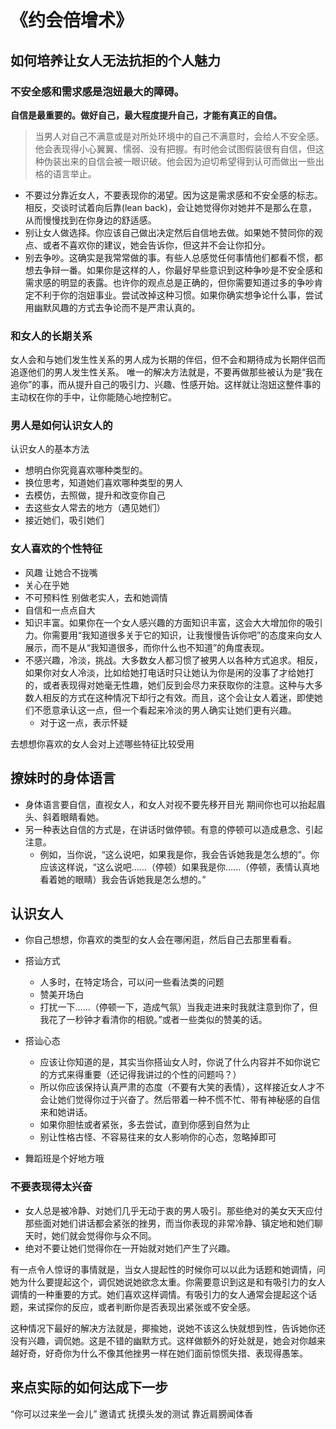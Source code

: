 # 《约会倍增术》
## 如何培养让女人无法抗拒的个人魅力
### 不安全感和需求感是泡妞最大的障碍。
**自信是最重要的。做好自己，最大程度提升自己，才能有真正的自信。**
> 当男人对自己不满意或是对所处环境中的自己不满意时，会给人不安全感。他会表现得小心翼翼、懦弱、没有把握。有时他会试图假装很有自信，但这种伪装出来的自信会被一眼识破。他会因为迫切希望得到认可而做出一些出格的语言举止。


+ 不要过分靠近女人，不要表现你的渴望。因为这是需求感和不安全感的标志。相反，交谈时试着向后靠(lean back)，会让她觉得你对她并不是那么在意，从而慢慢找到在你身边的舒适感。
+ 别让女人做选择。你应该自己做出决定然后自信地去做。如果她不赞同你的观点、或者不喜欢你的建议，她会告诉你，但这并不会让你扣分。
+ 别去争吵。这确实是我常常做的事。有些人总感觉任何事情他们都看不惯，都想去争辩一番。如果你是这样的人，你最好早些意识到这种争吵是不安全感和需求感的明显的表露。也许你的观点总是正确的，但你需要知道过多的争吵肯定不利于你的泡妞事业。尝试改掉这种习惯。如果你确实想争论什么事，尝试用幽默风趣的方式去争论而不是严肃认真的。

### 和女人的长期关系
女人会和与她们发生性关系的男人成为长期的伴侣，但不会和期待成为长期伴侣而追逐他们的男人发生性关系。
唯一的解决方法就是，不要再做那些被认为是“我在追你”的事，而从提升自己的吸引力、兴趣、性感开始。这样就让泡妞这整件事的主动权在你的手中，让你能随心地控制它。

### 男人是如何认识女人的
认识女人的基本方法
  + 想明白你究竟喜欢哪种类型的。
  + 换位思考，知道她们喜欢哪种类型的男人
  + 去模仿，去照做，提升和改变你自己
  + 去这些女人常去的地方（遇见她们）
  + 接近她们，吸引她们

### 女人喜欢的个性特征
+ 风趣 让她合不拢嘴
+ 关心在乎她
+ 不可预料性  别做老实人，去和她调情
+ 自信和一点点自大
+ 知识丰富。如果你在一个女人感兴趣的方面知识丰富，这会大大增加你的吸引力。你需要用“我知道很多关于它的知识，让我慢慢告诉你吧”的态度来向女人展示，而不是从“我知道很多，而你什么也不知道”的角度表现。
+ 不感兴趣，冷淡，挑战。大多数女人都习惯了被男人以各种方式追求。相反，如果你对女人冷淡，比如给她打电话时只让她认为你是闲的没事了才给她打的，或者表现得对她毫无性趣，她们反到会尽力来获取你的注意。这种与大多数人相反的方式在这种情况下却行之有效。而且，这个会让女人着迷，即使她们不愿意承认这一点，但一个看起来冷淡的男人确实让她们更有兴趣。
  + 对于这一点，表示怀疑

去想想你喜欢的女人会对上述哪些特征比较受用

## 撩妹时的身体语言
+ 身体语言要自信，直视女人，和女人对视不要先移开目光 期间你也可以抬起眉头、斜着眼睛看她。
+ 另一种表达自信的方式是，在讲话时做停顿。有意的停顿可以造成悬念、引起注意。
  + 例如，当你说，“这么说吧，如果我是你，我会告诉她我是怎么想的”。你应该这样说，“这么说吧……（停顿）如果我是你……（停顿，表情认真地看着她的眼睛）我会告诉她我是怎么想的。”


## 认识女人
+ 你自己想想，你喜欢的类型的女人会在哪闲逛，然后自己去那里看看。
+ 搭讪方式
  + 人多时，在特定场合，可以问一些看法类的问题
  + 赞美开场白
  + 打扰一下……（停顿一下，造成气氛）当我走进来时我就注意到你了，但我花了一秒钟才看清你的相貌。”或者一些类似的赞美的话。
+ 搭讪心态
  + 应该让你知道的是，其实当你搭讪女人时，你说了什么内容并不如你说它的方式来得重要（还记得我讲过的个性的问题吗？）
  + 所以你应该保持认真严肃的态度（不要有大笑的表情），这样接近女人才不会让她们觉得你过于兴奋了。然后带着一种不慌不忙、带有神秘感的自信来和她讲话。
  + 如果你胆怯或者紧张，多去尝试，直到你感到自然为止
  + 别让性格古怪、不容易往来的女人影响你的心态，忽略掉即可

+ 舞蹈班是个好地方哦


### 不要表现得太兴奋
+  女人总是被冷静、对她们几乎无动于衷的男人吸引。那些绝对的美女天天应付那些面对她们讲话都会紧张的挫男，而当你表现的非常冷静、镇定地和她们聊天时，她们就会觉得你与众不同。
+ 绝对不要让她们觉得你在一开始就对她们产生了兴趣。

有一点令人惊讶的事情就是，当女人提起性的时候你可以以此为话题和她调情，问她为什么要提起这个，调侃她说她欲念太重。你需要意识到这是和有吸引力的女人调情的一种重要的方式。她们喜欢这样调情。有吸引力的女人通常会提起这个话题，来试探你的反应，或者判断你是否表现出紧张或不安全感。

这种情况下最好的解决方法就是，揶揄她，说她不该这么快就想到性，告诉她你还没有兴趣，调侃她。这是不错的幽默方式。这样做额外的好处就是，她会对你越来越好奇，好奇你为什么不像其他挫男一样在她们面前惊慌失措、表现得愚笨。

## 来点实际的如何达成下一步
“你可以过来坐一会儿” 邀请式
抚摸头发的测试 靠近肩膀闻体香
